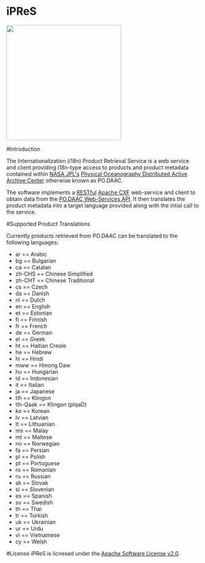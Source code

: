 iPReS
=====

<img src="http://podaac.jpl.nasa.gov/sites/default/files/image/custom_thumbs/podaac_logo.png" align="centre" width="300" />

#Introduction

The Internationalization (i18n) Product Retrieval Service is a web service and client providing 
i18n-type access to products and product metadata contained within [NASA JPL's](http://www.jpl.nasa.gov/) 
[Physical Oceanography Distributed Active Archive Center](http://podaac.jpl.nasa.gov/) otherwise known as 
PO.DAAC.

The software implements a [RESTful](http://en.wikipedia.org/wiki/Representational_state_transfer) 
[Apache CXF](http://cxf.apache.org) web-service and client to obtain data from the [PO.DAAC 
Web-Services API](http://podaac.jpl.nasa.gov/ws/index.html). It then translates the product metadata into 
a target language provided along with the intial call to the service. 

#Supported Product Translations

Currently products retrieved from PO.DAAC can be translated to the following languages:

 * ar == Arabic
 * bg == Bulgarian
 * ca == Catalan
 * zh-CHS == Chinese Simplified
 * zh-CHT == Chinese Traditional
 * cs == Czech
 * da == Danish
 * nl == Dutch
 * en == English
 * et == Estonian
 * fi == Finnish
 * fr == French
 * de == German
 * el == Greek
 * ht == Haitian Creole
 * he == Hebrew
 * hi == Hindi
 * mww == Hmong Daw
 * hu == Hungarian
 * id == Indonesian
 * it == Italian
 * ja == Japanese
 * tlh == Klingon
 * tlh-Qaak == Klingon (pIqaD)
 * ko == Korean
 * lv == Latvian
 * lt == Lithuanian
 * ms == Malay
 * mt == Maltese
 * no == Norwegian
 * fa == Persian
 * pl == Polish
 * pt == Portuguese
 * ro == Romanian
 * ru == Russian
 * sk == Slovak
 * sl == Slovenian
 * es == Spanish
 * sv == Swedish
 * th == Thai
 * tr == Turkish
 * uk == Ukrainian
 * ur == Urdu
 * vi == Vietnamese
 * cy == Welsh
 
#License
iPReS is licnesed under the [Apache Software License v2.0](http://www.apache.org/licenses/LICENSE-2.0).
